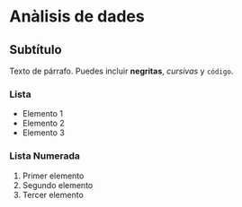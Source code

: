# Anàlisis de dades

## Subtítulo

Texto de párrafo. Puedes incluir **negritas**, *cursivas* y `código`.

### Lista

- Elemento 1
- Elemento 2
- Elemento 3

### Lista Numerada

1. Primer elemento
2. Segundo elemento
3. Tercer elemento
